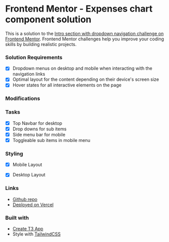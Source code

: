 # Frontend Mentor - Expenses chart component solution

This is a solution to the [Intro section with dropdown navigation challenge on Frontend Mentor](https://www.frontendmentor.io/challenges/intro-section-with-dropdown-navigation-ryaPetHE5). Frontend Mentor challenges help you improve your coding skills by building realistic projects. 


### Solution Requirements
- [x] Dropdown menus on desktop and mobile when interacting with the navigation links
- [x] Optimal layout for the content depending on their device's screen size
- [x] Hover states for all interactive elements on the page

### Modifications

### Tasks
- [x] Top Navbar for desktop
- [x] Drop downs for sub items
- [x] Side menu bar for mobile
- [x] Toggleable sub items in mobile menu

### Styling
- [x] Mobile Layout
- [X] Desktop Layout


### Links

- [Github repo](https://github.com/Pakkerman/introSectionWithDropdownNavigation)
- [Deployed on Vercel](https://intro-section-with-dropdown-navigation-vert.vercel.app/)

### Built with

- [Create T3 App](https://create.t3.gg/)
- Style with [TailwindCSS](https://tailwindcss.com/)

